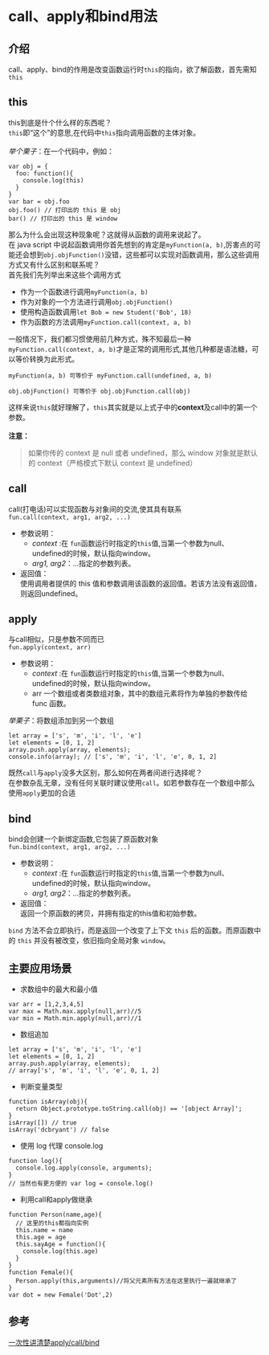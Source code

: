# call、apply和bind用法

## 介绍

call、apply、bind的作用是改变函数运行时`this`的指向，欲了解函数，首先需知`this`

## this
this到底是什个什么样的东西呢？<br>
`this`即“这个”的意思,在代码中`this`指向调用函数的主体对象。<br><br>
*举个栗子*：在一个代码中，例如：
```
var obj = {
  foo: function(){
    console.log(this)
  }
}
var bar = obj.foo
obj.foo() // 打印出的 this 是 obj
bar() // 打印出的 this 是 window
```
那么为什么会出现这种现象呢？这就得从函数的调用来说起了。<br>在 java script 中说起函数调用你首先想到的肯定是`myFunction(a, b)`,厉害点的可能还会想到`obj.objFunction()`没错，这些都可以实现对函数调用，那么这些调用方式又有什么区别和联系呢？<br>首先我们先列举出来这些个调用方式
- 作为一个函数进行调用`myFunction(a, b)`
- 作为对象的一个方法进行调用`obj.objFunction()`
- 使用构造函数调用`let Bob = new Student('Bob', 18)`
- 作为函数的方法调用`myFunction.call(context, a, b)`

一般情况下，我们都习惯使用前几种方式，殊不知最后一种`myFunction.call(context, a, b)`才是正常的调用形式,其他几种都是语法糖，可以等价转换为此形式。<br>
```
myFunction(a, b) 可等价于 myFunction.call(undefined, a, b)

obj.objFunction() 可等价于 obj.objFunction.call(obj)
```
这样来说`this`就好理解了，`this`其实就是以上式子中的**context**及call中的第一个参数。<br><br>
**注意：**
> 如果你传的 context 是 null 或者 undefined，那么 window 对象就是默认的 context（严格模式下默认 context 是 undefined）

## call
call(打电话)可以实现函数与对象间的交流,使其具有联系<br>
`fun.call(context, arg1, arg2, ...)`
- 参数说明：
  - *context* :在 `fun`函数运行时指定的`this`值,当第一个参数为null、undefined的时候，默认指向window。
  - *arg1, arg2*：...指定的参数列表。
- 返回值：<br>使用调用者提供的 this 值和参数调用该函数的返回值。若该方法没有返回值，则返回undefined。

## apply
与call相似，只是参数不同而已<br>
`fun.apply(context, arr)`
- 参数说明：
  - *context* :在 `fun`函数运行时指定的`this`值,当第一个参数为null、undefined的时候，默认指向window。
  - arr 一个数组或者类数组对象，其中的数组元素将作为单独的参数传给 func 函数。

*举栗子*：将数组添加到另一个数组
```
let array = ['s', 'm', 'i', 'l', 'e']
let elements = [0, 1, 2]
array.push.apply(array, elements);
console.info(array); // ['s', 'm', 'i', 'l', 'e', 0, 1, 2]
```
既然`call`与`apply`没多大区别，那么如何在两者间进行选择呢？<br>
在参数杂乱无章，没有任何关联时建议使用`call`。如若参数存在一个数组中那么使用`apply`更加的合适

## bind
bind会创建一个新绑定函数,它包装了原函数对象<br>
`fun.bind(context, arg1, arg2, ...)`
- 参数说明：
  - *context* :在 `fun`函数运行时指定的`this`值,当第一个参数为null、undefined的时候，默认指向window。
  - *arg1, arg2*：...指定的参数列表。
- 返回值：<br>返回一个原函数的拷贝，并拥有指定的this值和初始参数。

`bind` 方法不会立即执行，而是返回一个改变了上下文 `this` 后的函数。而原函数中的 `this` 并没有被改变，依旧指向全局对象 `window`。

## 主要应用场景
- 求数组中的最大和最小值
```
var arr = [1,2,3,4,5]
var max = Math.max.apply(null,arr)//5
var min = Math.min.apply(null,arr)//1
```
- 数组追加
```
let array = ['s', 'm', 'i', 'l', 'e']
let elements = [0, 1, 2]
array.push.apply(array, elements);
// array['s', 'm', 'i', 'l', 'e', 0, 1, 2]
```
- 判断变量类型
```
function isArray(obj){
  return Object.prototype.toString.call(obj) == '[object Array]';
}
isArray([]) // true
isArray('dcbryant') // false
```
- 使用 log 代理 console.log
```
function log(){
  console.log.apply(console, arguments);
}
// 当然也有更方便的 var log = console.log()
```
- 利用call和apply做继承
```
function Person(name,age){
  // 这里的this都指向实例
  this.name = name
  this.age = age
  this.sayAge = function(){
    console.log(this.age)
  }
}
function Female(){
  Person.apply(this,arguments)//将父元素所有方法在这里执行一遍就继承了
}
var dot = new Female('Dot',2)
```
## 参考
[一次性讲清楚apply/call/bind](https://www.jianshu.com/p/cc7360f8fd1d)